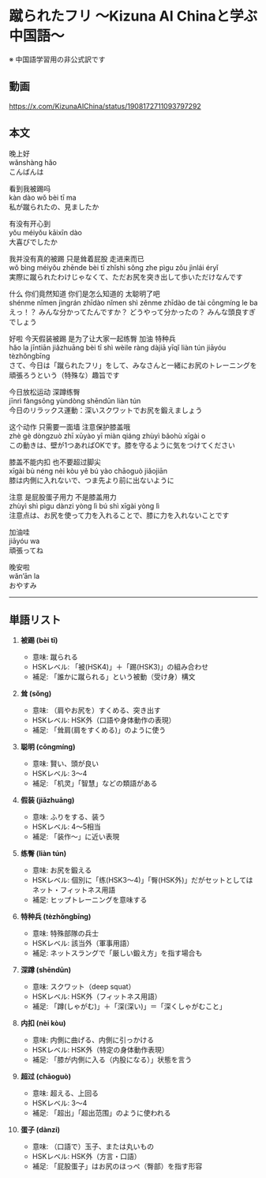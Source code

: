 # 蹴られたフリ 〜Kizuna AI Chinaと学ぶ中国語〜
※ 中国語学習用の非公式訳です

## 動画
https://x.com/KizunaAIChina/status/1908172711093797292

## 本文

晚上好  
wǎnshàng hǎo  
こんばんは  

看到我被踢吗  
kàn dào wǒ bèi tī ma  
私が蹴られたの、見ましたか  

有没有开心到  
yǒu méiyǒu kāixīn dào  
大喜びでしたか  

我并没有真的被踢 只是耸着屁股 走进来而已  
wǒ bìng méiyǒu zhēnde bèi tī zhǐshì sǒng zhe pìgu zǒu jìnlái éryǐ  
実際に蹴られたわけじゃなくて、ただお尻を突き出して歩いただけなんです  

什么 你们竟然知道 你们是怎么知道的 太聪明了吧  
shénme nǐmen jìngrán zhīdào nǐmen shì zěnme zhīdào de tài cōngmíng le ba  
えっ！？ みんな分かってたんですか？ どうやって分かったの？ みんな頭良すぎでしょう  

好啦 今天假装被踢 是为了让大家一起练臀 加油 特种兵  
hǎo la jīntiān jiǎzhuāng bèi tī shì wèile ràng dàjiā yīqǐ liàn tún jiāyóu tèzhǒngbīng  
さて、今日は「蹴られたフリ」をして、みなさんと一緒にお尻のトレーニングを頑張ろうという（特殊な）趣旨です  

今日放松运动 深蹲练臀  
jīnrì fàngsōng yùndòng shēndūn liàn tún  
今日のリラックス運動：深いスクワットでお尻を鍛えましょう  

这个动作 只需要一面墙 注意保护膝盖哦  
zhè gè dòngzuò zhī xūyào yī miàn qiáng zhùyì bǎohù xīgài o  
この動きは、壁が1つあればOKです。膝を守るように気をつけてください  

膝盖不能内扣 也不要超过脚尖  
xīgài bù néng nèi kòu yě bú yào chāoguò jiǎojiān  
膝は内側に入れないで、つま先より前に出ないように  

注意 是屁股蛋子用力 不是膝盖用力  
zhùyì shì pìgu dànzi yòng lì bú shì xīgài yòng lì  
注意点は、お尻を使って力を入れることで、膝に力を入れないことです  

加油哇  
jiāyóu wa  
頑張ってね  

晚安啦  
wǎn’ān la  
おやすみ  

---

## 単語リスト

1. **被踢 (bèi tī)**  
   - 意味: 蹴られる  
   - HSKレベル: 「被(HSK4)」＋「踢(HSK3)」の組み合わせ  
   - 補足: 「誰かに蹴られる」という被動（受け身）構文  

2. **耸 (sǒng)**  
   - 意味: （肩やお尻を）すくめる、突き出す  
   - HSKレベル: HSK外（口語や身体動作の表現）  
   - 補足: 「耸肩(肩をすくめる)」のように使う  

3. **聪明 (cōngmíng)**  
   - 意味: 賢い、頭が良い  
   - HSKレベル: 3〜4  
   - 補足: 「机灵」「智慧」などの類語がある  

4. **假装 (jiǎzhuāng)**  
   - 意味: ふりをする、装う  
   - HSKレベル: 4〜5相当  
   - 補足: 「装作〜」に近い表現  

5. **练臀 (liàn tún)**  
   - 意味: お尻を鍛える  
   - HSKレベル: 個別に「练(HSK3〜4)」「臀(HSK外)」だがセットとしてはネット・フィットネス用語  
   - 補足: ヒップトレーニングを意味する  

6. **特种兵 (tèzhǒngbīng)**  
   - 意味: 特殊部隊の兵士  
   - HSKレベル: 該当外（軍事用語）  
   - 補足: ネットスラングで「厳しい鍛え方」を指す場合も  

7. **深蹲 (shēndūn)**  
   - 意味: スクワット（deep squat）  
   - HSKレベル: HSK外（フィットネス用語）  
   - 補足: 「蹲(しゃがむ)」＋「深(深い)」＝「深くしゃがむこと」  

8. **内扣 (nèi kòu)**  
   - 意味: 内側に曲げる、内側に引っかける  
   - HSKレベル: HSK外（特定の身体動作表現）  
   - 補足: 「膝が内側に入る（内股になる）」状態を言う  

9. **超过 (chāoguò)**  
   - 意味: 超える、上回る  
   - HSKレベル: 3〜4  
   - 補足: 「超出」「超出范围」のように使われる  

10. **蛋子 (dànzi)**  
    - 意味: （口語で）玉子、または丸いもの  
    - HSKレベル: HSK外（方言・口語）  
    - 補足: 「屁股蛋子」はお尻のほっぺ（臀部）を指す形容  
